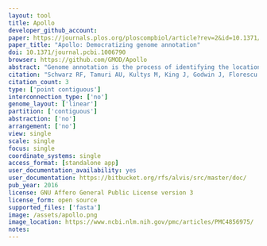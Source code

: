 ```yaml
---
layout: tool
title: Apollo
developer_github_account:
paper: https://journals.plos.org/ploscompbiol/article?rev=2&id=10.1371/journal.pcbi.1006790
paper_title: "Apollo: Democratizing genome annotation"
doi: 10.1371/journal.pcbi.1006790
browser: https://github.com/GMOD/Apollo
abstract: "Genome annotation is the process of identifying the location and function of a genome's encoded features. Improving the biological accuracy of annotation is a complex and iterative process requiring researchers to review and incorporate multiple sources of information such as transcriptome alignments, predictive models based on sequence profiles, and comparisons to features found in related organisms. Because rapidly decreasing costs are enabling an ever-growing number of scientists to incorporate sequencing as a routine laboratory technique, there is widespread demand for tools that can assist in the deliberative analytical review of genomic information. To this end, we present Apollo, an open source software package that enables researchers to efficiently inspect and refine the precise structure and role of genomic features in a graphical browser-based platform. Some of Apollo’s newer user interface features include support for real-time collaboration, allowing distributed users to simultaneously edit the same encoded features while also instantly seeing the updates made by other researchers on the same region in a manner similar to Google Docs. Its technical architecture enables Apollo to be integrated into multiple existing genomic analysis pipelines and heterogeneous laboratory workflow platforms. Finally, we consider the implications that Apollo and related applications may have on how the results of genome research are published and made accessible."
citation: "Schwarz RF, Tamuri AU, Kultys M, King J, Godwin J, Florescu AM, et al. ALVIS: interactive non-aggregative visualization and explorative analysis of multiple sequence alignments. Nucleic Acids Res. academic.oup.com; 2016;44: e77."
citation_count: 3
type: ['point contiguous']
interconnection_type: ['no']
genome_layout: ['linear']
partition: ['contiguous']
abstraction: ['no']
arrangement: ['no']
view: single
scale: single
focus: single
coordinate_systems: single
access_format: [standalone app]
user_documentation_availability: yes
user_documentation: https://bitbucket.org/rfs/alvis/src/master/doc/
pub_year: 2016
license: GNU Affero General Public License version 3
license_form: open source
supported_files: ['fasta']
image: /assets/apollo.png
image_location: https://www.ncbi.nlm.nih.gov/pmc/articles/PMC4856975/
notes:
---
```

